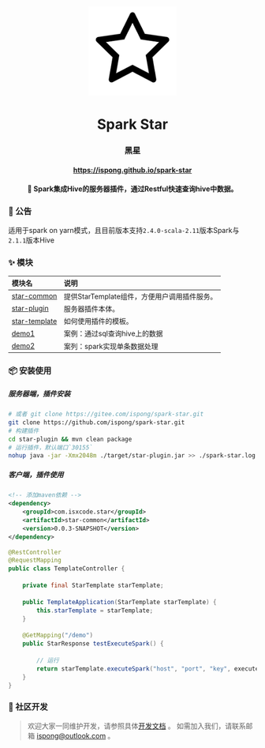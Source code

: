 <p align="center">
  <a href="https://github.com/ispong/spark-star" style="border-bottom: none !important;">
    <img alt="spark-star" width="180" src="https://github.com/ispong/spark-star/raw/main/docs/assets/images/logo.png">
  </a>
</p>

<h1 align="center">
    Spark Star
</h1>

<h3 align="center">
    黑星
</h3>

<h4 align="center">
    <a href="https://ispong.github.io/spark-star" >
        https://ispong.github.io/spark-star
    </a>
</h4>

<h4 align="center">
    🌟 Spark集成Hive的服务器插件，通过Restful快速查询hive中数据。
</h4>

### 📢 公告

适用于spark on yarn模式，且目前版本支持`2.4.0-scala-2.11`版本Spark与`2.1.1`版本Hive

### ✨ 模块

| 模块名                                        | 说明                           |
|:-------------------------------------------|:-----------------------------|
| [star-common](./star-common/README.md)     | 提供StarTemplate组件，方便用户调用插件服务。 |
| [star-plugin](./star-plugin/README.md)     | 服务器插件本体。                     |
| [star-template](./star-template/README.md) | 如何使用插件的模板。                   |
| [demo1](./demo1/README.md)                 | 案例：通过sql查询hive上的数据           |
| [demo2](./demo2/README.md)                 | 案列：spark实现单条数据处理             |

### 📦 安装使用

##### 服务器端，插件安装 

```bash
# 或者 git clone https://gitee.com/ispong/spark-star.git
git clone https://github.com/ispong/spark-star.git
# 构建插件
cd star-plugin && mvn clean package
# 运行插件，默认端口`30155`
nohup java -jar -Xmx2048m ./target/star-plugin.jar >> ./spark-star.log 2>&1 &
```

##### 客户端，插件使用

```xml
<!-- 添加maven依赖 -->
<dependency>
    <groupId>com.isxcode.star</groupId>
    <artifactId>star-common</artifactId>
    <version>0.0.3-SNAPSHOT</version>
</dependency>
```

```java
@RestController
@RequestMapping
public class TemplateController {

    private final StarTemplate starTemplate;

    public TemplateApplication(StarTemplate starTemplate) {
        this.starTemplate = starTemplate;
    }

    @GetMapping("/demo")
    public StarResponse testExecuteSpark() {

        // 运行
        return starTemplate.executeSpark("host", "port", "key", executeConfig);
    }
}
```

### 👏 社区开发

> 欢迎大家一同维护开发，请参照具体[开发文档](https://github.com/ispong/spark-star/blob/main/CONTRIBUTING.md) 。
> 如需加入我们，请联系邮箱 ispong@outlook.com 。